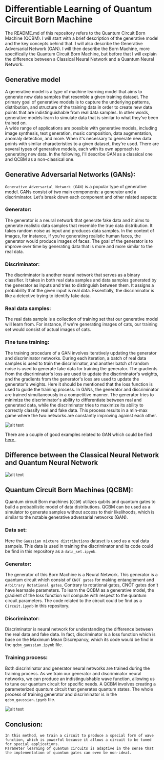 # Differentiable Learning of Quantum Circuit Born Machine
The README.md of this repository refers to the Quantum Circuit Born Machine (QCBM). I will start with a brief description of the generative model and the key concepts behind that. I will also describe the Generative Adversarial Network (GAN). I will then describe the Born Machine, more specifically the Quantum Circuit Born Machine, but before that I will explain the difference between a Classical Neural Network and a Quantum Neural Network.  

## Generative model 
A generative model is a type of machine learning model that aims to generate new data samples that resemble a given training dataset. The primary goal of generative models is to capture the underlying patterns, distribution, and structure of the training data in order to create new data points that are indistinguishable from real data samples. In other words, generative models learn to simulate data that is similar to what they've been trained on.  
A wide range of applications are possible with generative models, including image synthesis, text generation, music composition, data augmentation, anomaly detection, and more. When it's necessary to generate new data points with similar characteristics to a given dataset, they're used. There are several types of generative models, each with its own approach to generating new data. In the following, I'll describe GAN as a classical one and QCBM as a non-classical one. 


## Generative Adversarial Networks (GANs):
`Generative Adversarial Network (GAN)` is a popular type of generative model. GANs consist of two main components: a generator and a discriminator. Let's break down each component and other related aspects:
  
### Generator: 
The generator is a neural network that generate fake data and it aims to generate realistic data samples that resemble the true data distribution. It takes random noise as input and produces data samples. In the context of images, for instance, if you're generating realistic human faces, the generator would produce images of faces. The goal of the generator is to improve over time by generating data that is more and more similar to the real data.
  
### Discriminator: 
The discriminator is another neural network that serves as a binary classifier. It takes in both real data samples and data samples generated by the generator as inputs and tries to distinguish between them. It assigns a probability that the given input is real data. Essentially, the discriminator is like a detective trying to identify fake data.
  
### Real data samples: 
The real data sample is a collection of training set that our generative model will learn from. For instance, if we're generating images of cats, our training set would consist of actual images of cats.
  
### Fine tune training: 
The training procedure of a GAN involves iteratively updating the generator and discriminator networks. During each iteration, a batch of real data samples is used to train the discriminator, and another batch of random noise is used to generate fake data for training the generator. The gradients from the discriminator's loss are used to update the discriminator's weights, and the gradients from the generator's loss are used to update the generator's weights. Here it should be mentioned that the loss function is used to guide the training process. In GANs, the generator and discriminator are trained simultaneously in a competitive manner. The generator tries to minimize the discriminator's ability to differentiate between real and generated data, while the discriminator tries to maximize its ability to correctly classify real and fake data. This process results in a min-max game where the two networks are constantly improving against each other.

![alt text](https://github.com/mehrankhosrojerdi/Quantum_Machine_Learning/blob/main/gans_gfg.jpg?raw=true)  

There are a couple of good examples related to GAN which could be find <a href="https://realpython.com/generative-adversarial-networks/" target="_blank"> here </a>.
  
 
## Difference between the Classical Neural Network and Quantum Neural Network
  
![alt text](https://github.com/mehrankhosrojerdi/Quantum_Machine_Learning/blob/main/ClassicalNN_vs_QuantumNN.jpg?raw=true)  

## Quantum Circuit Born Machines (QCBM):
Quantum circuit Born machines (`QCBM`) utilizes qubits and quantum gates to build a probabilistic model of data distributions. QCBM can be used as a simulator to generate samples without access to their likelihoods, which is similar to the notable generative adversarial networks (GAN).

### Data set:
Here the `Gaussian mixture distributions` dataset is used as a real data sampels. This data is used in training the discriminator and its code could be find in this repository as a `data_set.ipynb`.

### Generator: 
The generator of this Born Machine is a Neural Network. This generator is a quantum circuit which consist of `CNOT gates` for making entanglement and `Arbitrary Rotational gates`. Contrary to rotational gates, CNOT gates don't have learnable parameters. To learn the QCBM as a generative model, the gradient of the loss function will compute with respect to the quantum circuit parameters. The code related to the circuit could be find as a `Circuit.ipynb` in this repository.

### Discriminator:
Discriminator is neural network for understanding the difference between the real data and fake data. In fact, discriminator is a loss function which is base on the Maximum Mean Discrepancy, which its code would be find in the `qcbm_gaussian.ipynb` file. 

### Training process:
Both discriminator and generator neural networks are trained during the training process. As we train our generator and discriminator neural networks, we can produce an indistinguishable wave function, allowing us to tune our quantum circuit for specific needs. A QCBM involves creating a parameterized quantum circuit that generates quantum states. The whole process of training generator and discriminator is in the `qcbm_gaussian.ipynb` file. 
  
![alt text](https://github.com/mehrankhosrojerdi/Quantum_Machine_Learning/blob/main/qcbm.png?raw=true)
  
## Conclusion:
`In this method, we train a circuit to produce a special form of wave function, which is powerful because it allows a circuit to be tuned for special applications.`  
`Parameter learning of quantum circuits is adaptive in the sense that the implementation of quantum gates can even be non-ideal.`  
  



